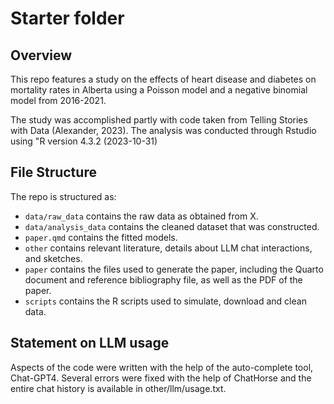 # Starter folder

## Overview

This repo features a study on the effects of heart disease and diabetes on mortality rates in Alberta using a Poisson model and a negative binomial model from 2016-2021.

The study was accomplished partly with code taken from Telling Stories with Data (Alexander, 2023). The analysis was conducted through Rstudio using "R version 4.3.2 (2023-10-31)


## File Structure

The repo is structured as:

-   `data/raw_data` contains the raw data as obtained from X.
-   `data/analysis_data` contains the cleaned dataset that was constructed.
-   `paper.qmd` contains the fitted models. 
-   `other` contains relevant literature, details about LLM chat interactions, and sketches.
-   `paper` contains the files used to generate the paper, including the Quarto document and reference bibliography file, as well as the PDF of the paper. 
-   `scripts` contains the R scripts used to simulate, download and clean data.


## Statement on LLM usage

Aspects of the code were written with the help of the auto-complete tool, Chat-GPT4. Several errors were fixed with the help of ChatHorse and the entire chat history is available in other/llm/usage.txt.
